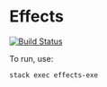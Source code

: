 # Effects

[![Build Status](https://travis-ci.org/stepchowfun/effects.svg?branch=master)](https://travis-ci.org/stepchowfun/effects)

To run, use:

```
stack exec effects-exe
```
